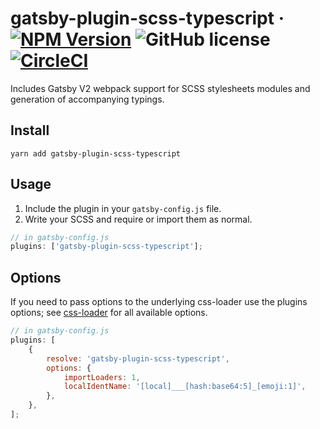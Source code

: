 # gatsby-plugin-scss-typescript &middot; [![NPM Version](https://img.shields.io/npm/v/gatsby-plugin-scss-typescript.svg)](https://www.npmjs.com/package/gatsby-plugin-scss-typescript) ![GitHub license](https://img.shields.io/badge/license-MIT-blue.svg) [![CircleCI](https://circleci.com/gh/Debens/gatsby-plugin-scss-typescript.svg?style=shield&circle-token=2d506be7c3ec07e440056881ce5c376f7618f214)](https://circleci.com/gh/Debens/gatsby-plugin-scss-typescript)

Includes Gatsby V2 webpack support for SCSS stylesheets modules and generation of accompanying typings.

## Install

`yarn add gatsby-plugin-scss-typescript`

## Usage

1.  Include the plugin in your `gatsby-config.js` file.
2.  Write your SCSS and require or import them as normal.

```javascript
// in gatsby-config.js
plugins: ['gatsby-plugin-scss-typescript'];
```

## Options

If you need to pass options to the underlying css-loader use the plugins options; see [css-loader](https://github.com/webpack-contrib/css-loader)
for all available options.

```javascript
// in gatsby-config.js
plugins: [
    {
        resolve: 'gatsby-plugin-scss-typescript',
        options: {
            importLoaders: 1,
            localIdentName: '[local]___[hash:base64:5]_[emoji:1]',
        },
    },
];
```
